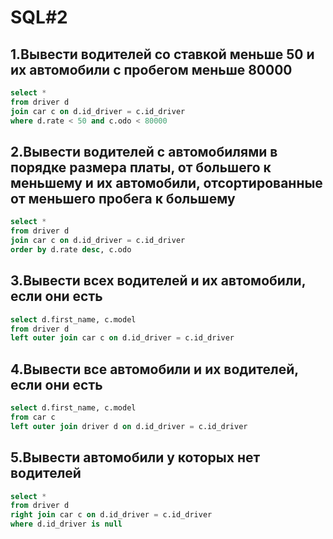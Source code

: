 # SQL#2

## 1.Вывести водителей со ставкой меньше 50 и их автомобили с пробегом меньше 80000

```sql
select *
from driver d
join car c on d.id_driver = c.id_driver
where d.rate < 50 and c.odo < 80000
```

## 2.Вывести водителей с автомобилями в порядке размера платы, от большего к меньшему и их автомобили, отсортированные от меньшего пробега к большему

```sql
select *
from driver d
join car c on d.id_driver = c.id_driver
order by d.rate desc, c.odo
```

## 3.Вывести всех водителей и их автомобили, если они есть

```sql
select d.first_name, c.model
from driver d
left outer join car c on d.id_driver = c.id_driver
```

## 4.Вывести все автомобили и их водителей, если они есть

```sql
select d.first_name, c.model
from car c
left outer join driver d on d.id_driver = c.id_driver
```

## 5.Вывести автомобили у которых нет водителей

```sql
select *
from driver d
right join car c on d.id_driver = c.id_driver
where d.id_driver is null
```
